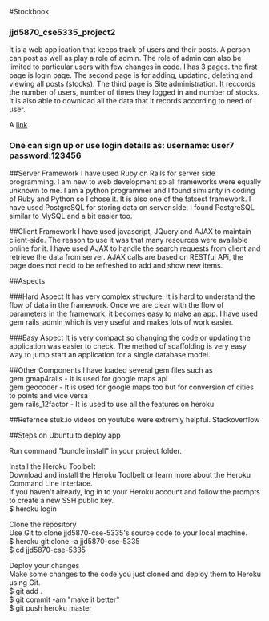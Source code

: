 
#Stockbook
### jjd5870_cse5335_project2
It is a web application that keeps track of users and their posts. A person can post as well as play a role of admin. The role of admin can also be limited to particular users with few changes in code.
I has 3 pages. the first page is login page. The second page is for adding, updating, deleting and viewing all posts (stocks). 
The third page is Site administration. It reccords the number of users, number of times they logged in and number of stocks. It is 
also able to download all the data that it records according to need of user.
 


 A [link](https://jjd5870-cse5335-2.herokuapp.com/)
 ### One can sign up or use login details as: username: user7 password:123456
 
 
##Server Framework
I have used Ruby on Rails for server side programming. I am new to web development so all frameworks were equally unknown to me. I am a python programmer and I found similarity in coding of Ruby and Python so I chose it. It is also one of the fatsest framework. I have used PostgreSQL for storing data on server side. I found PostgreSQL similar to MySQL and a bit easier too.


##Client Framework
I have used javascript, JQuery and AJAX to maintain client-side. The reason to use it was that many resources were available online for it. I have used AJAX to handle the search requests from client and retrieve the data from server.
AJAX calls are based on RESTful APi, the page does not nedd to be refreshed to add and show new items.

##Aspects

###Hard Aspect
It has very complex structure. It is hard to understand the flow of data in the framework. Once we are clear with the flow of parameters in the framework, it becomes easy to make an app.
I have used gem rails_admin which is very useful and makes lots of work easier.

###Easy Aspect
It is very compact so changing the code or updating the application was easier to check. The method of scaffolding is very easy way to jump start an application for a single database model.

##Other Components
I have loaded several gem files such as  
gem gmap4rails - It is used for google maps api  
gem geocoder - It is used for google maps too but for conversion of cities to points and vice versa    
gem rails_12factor - It is used to use all the features on heroku    

##Refernce
stuk.io videos on youtube were extremly helpful.
Stackoverflow

##Steps on Ubuntu to deploy app

Run command "bundle install" in your project folder.  

Install the Heroku Toolbelt  
Download and install the Heroku Toolbelt or learn more about the Heroku Command Line Interface.  
If you haven't already, log in to your Heroku account and follow the prompts to create a new SSH public key.  
$ heroku login

Clone the repository  
Use Git to clone jjd5870-cse-5335's source code to your local machine.  
$ heroku git:clone -a jjd5870-cse-5335  
$ cd jjd5870-cse-5335  

Deploy your changes  
Make some changes to the code you just cloned and deploy them to Heroku using Git.  
$ git add .  
$ git commit -am "make it better"  
$ git push heroku master  

